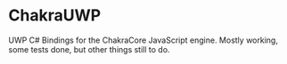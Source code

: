 # ChakraUWP
UWP C# Bindings for the ChakraCore JavaScript engine. Mostly working, some tests done, but other things still to do.

